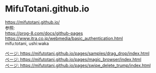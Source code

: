 # MifuTotani.github.io  
https://mifutotani.github.io/  
参照:  
https://prog-8.com/docs/github-pages  
https://www.itra.co.jp/webmedia/basic_authentication.html  
mifu:totani, ushi:waka

  <a href="https://mifutotani.github.io/pages/samples/drag_drop/index.html">ページ: https://mifutotani.github.io/pages/samples/drag_drop/index.html</a></br>
  <a href="https://mifutotani.github.io/pages/magic_browser/index.html">ページ: https://mifutotani.github.io/pages/magic_browser/index.html</a></br>
  <a href="https://mifutotani.github.io/pages/swipe_delete_trump/index.html">ページ: https://mifutotani.github.io/pages/swipe_delete_trump/index.html</a></br>
